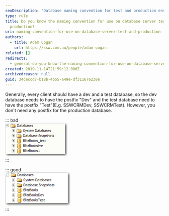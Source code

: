 ```yaml
---
seoDescription: "Database naming convention for test and production environments follows a standardized structure, with dev databases ending in "Dev" and test databases in "Test", while production databases remain name-only."
type: rule
title: Do you know the naming convention for use on database server test and
  production?
uri: naming-convention-for-use-on-database-server-test-and-production
authors:
  - title: Adam Cogan
    url: https://ssw.com.au/people/adam-cogan
related: []
redirects:
  - general-do-you-know-the-naming-convention-for-use-on-database-server-test-and-production
created: 2019-11-14T21:59:12.000Z
archivedreason: null
guid: 34ceccd7-b18b-4b55-a49e-df311676238e
---
```


Generally, every client should have a dev and a test database, so the dev database needs to have the postfix "Dev" and the test database need to have the postfix "Test"(E.g. SSWCRMDev, SSWCRMTest). However, you don't need any postfix for the production database.

<!--endintro-->


::: bad  
![Figure: Bad Example - Database with bad names](BadDBName.gif)  
:::


::: good  
![Figure: Good Example - Database with standard names](GoodDBName.gif)  
:::
